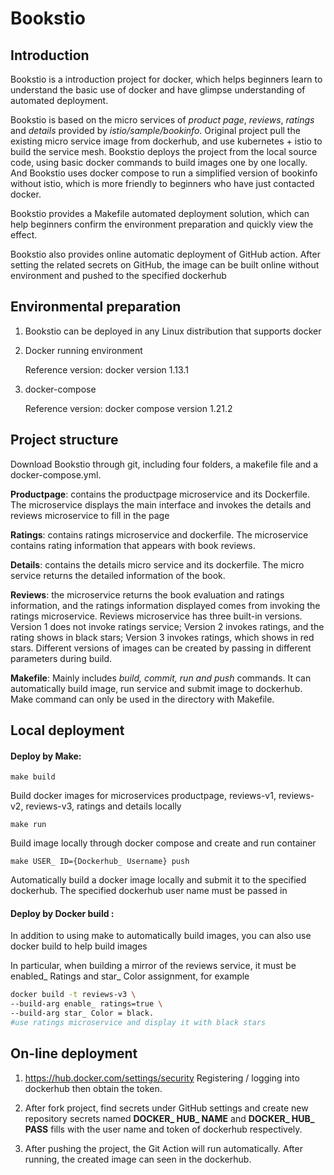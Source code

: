 # Bookstio

## Introduction

Bookstio is a introduction project for docker, which helps beginners learn to understand the basic use of docker and have glimpse understanding of automated deployment. 

Bookstio is based on the micro services of *product page*, *reviews*, *ratings* and *details* provided by *istio/sample/bookinfo*. Original project pull the existing micro service image from dockerhub, and use kubernetes + istio to build the service mesh. Bookstio deploys the project from the local source code, using basic docker commands to build images one by one locally. And Bookstio uses docker compose to run a simplified version of bookinfo without istio, which is more friendly to beginners who have just contacted docker.

Bookstio provides a Makefile automated deployment solution, which can help beginners confirm the environment preparation and quickly view the effect.

Bookstio also provides online automatic deployment of GitHub action. After setting the related secrets on GitHub, the image can be built online without environment and pushed to the specified dockerhub



## Environmental preparation

1. Bookstio can be deployed in any Linux distribution that supports docker

2. Docker running environment 

   Reference version: docker version 1.13.1

3. docker-compose 

   Reference version: docker compose version 1.21.2



## Project structure

Download Bookstio through git, including four folders, a makefile file and a docker-compose.yml.

**Productpage**: contains the productpage microservice and its Dockerfile. The microservice displays the main interface and invokes the details and reviews microservice to fill in the page

**Ratings**:  contains ratings microservice and dockerfile. The microservice contains rating information that appears with book reviews.

**Details**: contains the details micro service and its dockerfile. The micro service returns the detailed information of the book.

**Reviews**: the microservice returns the book evaluation and ratings information, and the ratings information displayed comes from invoking the ratings microservice. Reviews microservice has three built-in versions. Version 1 does not invoke ratings service; Version 2 invokes ratings, and the rating shows in black stars; Version 3 invokes ratings, which shows in red stars. Different versions of images can be created by passing in different parameters during build. 

**Makefile**:  Mainly includes *build, commit, run and push* commands. It can automatically build image, run service and submit image to dockerhub. Make command can only be used in the directory with Makefile.



## Local deployment



#### Deploy by Make:

```shell
make build
```

Build docker images for microservices productpage, reviews-v1, reviews-v2, reviews-v3, ratings and details locally

```shell
make run
```

Build image locally through docker compose and create and run container

```shell
make USER_ ID={Dockerhub_ Username} push
```

Automatically build a docker image locally and submit it to the specified dockerhub. The specified dockerhub user name must be passed in



#### Deploy by Docker build :

In addition to using make to automatically build images, you can also use docker build to help build images

In particular, when building a mirror of the reviews service, it must be enabled_ Ratings and star_ Color assignment, for example

```bash
docker build -t reviews-v3 \
--build-arg enable_ ratings=true \
--build-arg star_ Color = black. 
#use ratings microservice and display it with black stars
```



## On-line deployment

1.  https://hub.docker.com/settings/security Registering / logging into dockerhub then obtain the token.

2. After fork project, find secrets under GitHub settings and create new repository secrets named **DOCKER_ HUB_ NAME** and **DOCKER_ HUB_ PASS** fills with the user name and token of dockerhub respectively.
3. After pushing the project, the Git Action will run automatically. After running, the created image can  seen in the dockerhub.

